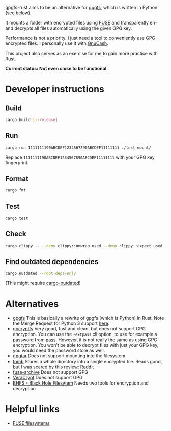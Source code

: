 gpgfs-rust aims to be an alternative for [gpgfs](https://github.com/jseppanen/gpgfs),
which is written in Python (see below).

It mounts a folder with encrypted files using [FUSE](https://en.wikipedia.org/wiki/Filesystem_in_Userspace)
and transparently en- and decrypts all files automatically using the given GPG key.

Performance is not a priority. I just need a tool to conveniently use GPG encrypted files.
I personally use it with [GnuCash](https://www.gnucash.org).

This project also serves as an exercise for me to gain more practice with Rust.

**Current status: Not even close to be functional.**

# Developer instructions

## Build

```bash
cargo build [--release]
```

## Run

```bash
cargo run 1111111190ABCDEF1234567890ABCDEF11111111 ./test-mount/
```

Replace `1111111190ABCDEF1234567890ABCDEF11111111` with your GPG key fingerprint.

## Format

```bash
cargo fmt
```

## Test

```bash
cargo test
```

## Check

```bash
cargo clippy -- --deny clippy::unwrap_used --deny clippy::expect_used --warn clippy::pedantic --deny warnings
```

## Find outdated dependencies

```bash
cargo outdated --root-deps-only
```

(This might require [cargo-outdated](https://archlinux.org/packages/extra/x86_64/cargo-outdated/))

# Alternatives

- [gpgfs](https://github.com/jseppanen/gpgfs)
  This is basically a rewrite of gpgfs (which is Python) in Rust.
  Note the Merge Request for Python 3 support [here](https://github.com/jseppanen/gpgfs/pull/2).
- [gocryptfs](https://nuetzlich.net/gocryptfs/)
  Very good, fast and clean, but does not support GPG encryption.
  You can use the `-extpass` cli option, to use for example a password from [pass](https://www.passwordstore.org/).
  However, it is not really the same as using GPG encryption. You won't be able to decrypt files with just your GPG key,
  you would need the password store as well.
- [gpgtar](https://www.gnupg.org/documentation/manuals/gnupg/gpgtar.html)
  Does not support mounting into the filesystem
- [tomb](https://dyne.org/software/tomb/)
  Stores a whole directory into a single encrypted file.
  Reads good, but I was scared by this review:
  [Reddit](https://www.reddit.com/r/netsec/comments/2ms1s0/tomb_file_encryption_on_linux/)
- [fuse-archive](https://github.com/google/fuse-archive)
  Does not support GPG
- [VeraCrypt](https://veracrypt.fr)
  Does not support GPG
- [BHFS - Black Hole Filesytem](https://github.com/authenticationfailure/bhfs)
  Needs two tools for encryption and decryption

# Helpful links

- [FUSE filesystems](https://zsiciarz.github.io/24daysofrust/book/vol1/day15.html)
